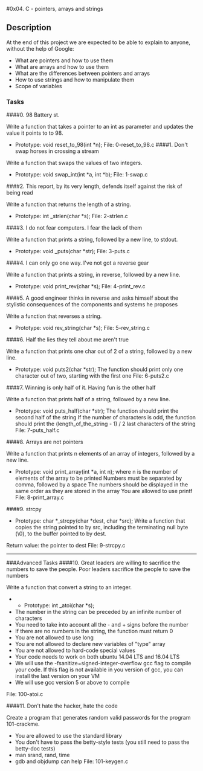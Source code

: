 #0x04. C - pointers, arrays and strings
## Description
At the end of this project we are expected to be able to explain to anyone, without the help of Google:
- What are pointers and how to use them
- What are arrays and how to use them
- What are the differences between pointers and arrays
- How to use strings and how to manipulate them
- Scope of variables

### Tasks
####0. 98 Battery st.

Write a function that takes a pointer to an int as parameter and updates the value it points to to 98.

- Prototype: void reset_to_98(int *n);
File: 0-reset_to_98.c
####1. Don't swap horses in crossing a stream

Write a function that swaps the values of two integers.

- Prototype: void swap_int(int *a, int *b);
File: 1-swap.c

####2. This report, by its very length, defends itself against the risk of being read

Write a function that returns the length of a string.

- Prototype: int _strlen(char *s);
File: 2-strlen.c

####3. I do not fear computers. I fear the lack of them

Write a function that prints a string, followed by a new line, to stdout.

- Prototype: void _puts(char *str);
File: 3-puts.c

####4. I can only go one way. I've not got a reverse gear

Write a function that prints a string, in reverse, followed by a new line.

- Prototype: void print_rev(char *s);
File: 4-print_rev.c

####5. A good engineer thinks in reverse and asks himself about the stylistic consequences of the components and systems he proposes

Write a function that reverses a string.

- Prototype: void rev_string(char *s);
File: 5-rev_string.c

####6. Half the lies they tell about me aren't true

Write a function that prints one char out of 2 of a string, followed by a new line.

- Prototype: void puts2(char *str);
The function should print only one character out of two, starting with the first one
File: 6-puts2.c

####7. Winning is only half of it. Having fun is the other half

Write a function that prints half of a string, followed by a new line.

- Prototype: void puts_half(char *str);
The function should print the second half of the string
If the number of characters is odd, the function should print the (length_of_the_string - 1) / 2 last characters of the string
File: 7-puts_half.c

####8. Arrays are not pointers

Write a function that prints n elements of an array of integers, followed by a new line.

- Prototype: void print_array(int *a, int n);
where n is the number of elements of the array to be printed
Numbers must be separated by comma, followed by a space
The numbers should be displayed in the same order as they are stored in the array
You are allowed to use printf
File: 8-print_array.c

####9. strcpy

- Prototype: char *_strcpy(char *dest, char *src);
Write a function that copies the string pointed to by src, including the terminating null byte (\0), to the buffer pointed to by dest.

Return value: the pointer to dest
File: 9-strcpy.c

___
###Advanced Tasks
####10. Great leaders are willing to sacrifice the numbers to save the people. Poor leaders sacrifice the people to save the numbers

Write a function that convert a string to an integer.

- - Prototype: int _atoi(char *s);
- The number in the string can be preceded by an infinite number of characters
- You need to take into account all the - and + signs before the number
- If there are no numbers in the string, the function must return 0
- You are not allowed to use long
- You are not allowed to declare new variables of "type" array
- You are not allowed to hard-code special values
- Your code needs to work on both ubuntu 14.04 LTS and 16.04 LTS
- We will use the -fsanitize=signed-integer-overflow gcc flag to compile your code. If this flag is not available in you version of gcc, you can install the last version on your VM
- We will use gcc version 5 or above to compile

File: 100-atoi.c

####11. Don't hate the hacker, hate the code

Create a program that generates random valid passwords for the program 101-crackme.

- You are allowed to use the standard library
- You don't have to pass the betty-style tests (you still need to pass the betty-doc tests)
- man srand, rand, time
- gdb and objdump can help
File: 101-keygen.c
